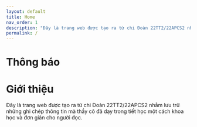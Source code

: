 ```yaml
---
layout: default
title: Home
nav_order: 1
description: "Đây là trang web được tạo ra từ chi Đoàn 22TT2/22APCS2 nhằm lưu trữ những ghi chép thông tin mà thầy cô đã dạy trong tiết học một cách khoa học và đơn giản cho người đọc."
permalink: /
---
```


# Thông báo

# Giới thiệu

Đây là trang web được tạo ra từ chi Đoàn 22TT2/22APCS2 nhằm lưu trữ những ghi chép thông tin mà thầy cô đã dạy trong tiết học một cách khoa học và đơn giản cho người đọc.